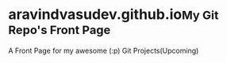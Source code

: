 <h1>aravindvasudev.github.io<small>My Git Repo's Front Page</small></h1>

<p>A Front Page for my awesome (:p) Git Projects(Upcoming)</p>
